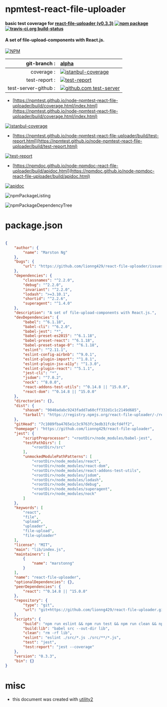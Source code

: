# npmtest-react-file-uploader

#### basic test coverage for  [react-file-uploader (v0.3.3)](https://github.com/lionng429/react-file-uploader)  [![npm package](https://img.shields.io/npm/v/npmtest-react-file-uploader.svg?style=flat-square)](https://www.npmjs.org/package/npmtest-react-file-uploader) [![travis-ci.org build-status](https://api.travis-ci.org/npmtest/node-npmtest-react-file-uploader.svg)](https://travis-ci.org/npmtest/node-npmtest-react-file-uploader)

#### A set of file-upload-components with React.js.

[![NPM](https://nodei.co/npm/react-file-uploader.png?downloads=true&downloadRank=true&stars=true)](https://www.npmjs.com/package/react-file-uploader)

| git-branch : | [alpha](https://github.com/npmtest/node-npmtest-react-file-uploader/tree/alpha)|
|--:|:--|
| coverage : | [![istanbul-coverage](https://npmtest.github.io/node-npmtest-react-file-uploader/build/coverage.badge.svg)](https://npmtest.github.io/node-npmtest-react-file-uploader/build/coverage.html/index.html)|
| test-report : | [![test-report](https://npmtest.github.io/node-npmtest-react-file-uploader/build/test-report.badge.svg)](https://npmtest.github.io/node-npmtest-react-file-uploader/build/test-report.html)|
| test-server-github : | [![github.com test-server](https://npmtest.github.io/node-npmtest-react-file-uploader/GitHub-Mark-32px.png)](https://npmtest.github.io/node-npmtest-react-file-uploader/build/app/index.html) | | build-artifacts : | [![build-artifacts](https://npmtest.github.io/node-npmtest-react-file-uploader/glyphicons_144_folder_open.png)](https://github.com/npmtest/node-npmtest-react-file-uploader/tree/gh-pages/build)|

- [https://npmtest.github.io/node-npmtest-react-file-uploader/build/coverage.html/index.html](https://npmtest.github.io/node-npmtest-react-file-uploader/build/coverage.html/index.html)

[![istanbul-coverage](https://npmtest.github.io/node-npmtest-react-file-uploader/build/screenCapture.buildCi.browser.%252Ftmp%252Fbuild%252Fcoverage.lib.html.png)](https://npmtest.github.io/node-npmtest-react-file-uploader/build/coverage.html/index.html)

- [https://npmtest.github.io/node-npmtest-react-file-uploader/build/test-report.html](https://npmtest.github.io/node-npmtest-react-file-uploader/build/test-report.html)

[![test-report](https://npmtest.github.io/node-npmtest-react-file-uploader/build/screenCapture.buildCi.browser.%252Ftmp%252Fbuild%252Ftest-report.html.png)](https://npmtest.github.io/node-npmtest-react-file-uploader/build/test-report.html)

- [https://npmdoc.github.io/node-npmdoc-react-file-uploader/build/apidoc.html](https://npmdoc.github.io/node-npmdoc-react-file-uploader/build/apidoc.html)

[![apidoc](https://npmdoc.github.io/node-npmdoc-react-file-uploader/build/screenCapture.buildCi.browser.%252Ftmp%252Fbuild%252Fapidoc.html.png)](https://npmdoc.github.io/node-npmdoc-react-file-uploader/build/apidoc.html)

![npmPackageListing](https://npmtest.github.io/node-npmtest-react-file-uploader/build/screenCapture.npmPackageListing.svg)

![npmPackageDependencyTree](https://npmtest.github.io/node-npmtest-react-file-uploader/build/screenCapture.npmPackageDependencyTree.svg)



# package.json

```json

{
    "author": {
        "name": "Marston Ng"
    },
    "bugs": {
        "url": "https://github.com/lionng429/react-file-uploader/issues"
    },
    "dependencies": {
        "classnames": "^2.2.0",
        "debug": "^2.2.0",
        "invariant": "^2.2.0",
        "lodash": ">=3.10.1",
        "shortid": "^2.2.6",
        "superagent": "^1.4.0"
    },
    "description": "A set of file-upload-components with React.js.",
    "devDependencies": {
        "babel": "^6.1.18",
        "babel-cli": "^6.2.0",
        "babel-jest": "*",
        "babel-preset-es2015": "^6.1.18",
        "babel-preset-react": "^6.1.18",
        "babel-preset-stage-0": "^6.1.18",
        "eslint": "^2.11.1",
        "eslint-config-airbnb": "^9.0.1",
        "eslint-plugin-import": "^1.8.1",
        "eslint-plugin-jsx-a11y": "^1.3.0",
        "eslint-plugin-react": "^5.1.1",
        "jest-cli": "*",
        "jsdom": "^7.0.2",
        "nock": "^8.0.0",
        "react-addons-test-utils": "^0.14.8 || ^15.0.0",
        "react-dom": "^0.14.8 || ^15.0.0"
    },
    "directories": {},
    "dist": {
        "shasum": "9040adabc9243fadd7a60cff332d1c1c2149d685",
        "tarball": "https://registry.npmjs.org/react-file-uploader/-/react-file-uploader-0.3.3.tgz"
    },
    "gitHead": "7c1089fba4765e1c3c9763fc3edb31fc8cfd4ff2",
    "homepage": "https://github.com/lionng429/react-file-uploader",
    "jest": {
        "scriptPreprocessor": "<rootDir>/node_modules/babel-jest",
        "testPathDirs": [
            "<rootDir>/src"
        ],
        "unmockedModulePathPatterns": [
            "<rootDir>/node_modules/react",
            "<rootDir>/node_modules/react-dom",
            "<rootDir>/node_modules/react-addons-test-utils",
            "<rootDir>/node_modules/jsdom",
            "<rootDir>/node_modules/lodash",
            "<rootDir>/node_modules/debug",
            "<rootDir>/node_modules/superagent",
            "<rootDir>/node_modules/nock"
        ]
    },
    "keywords": [
        "react",
        "file",
        "upload",
        "uploader",
        "file-upload",
        "file-uploader"
    ],
    "license": "MIT",
    "main": "lib/index.js",
    "maintainers": [
        {
            "name": "marstonng"
        }
    ],
    "name": "react-file-uploader",
    "optionalDependencies": {},
    "peerDependencies": {
        "react": "^0.14.8 || ^15.0.0"
    },
    "repository": {
        "type": "git",
        "url": "git+https://github.com/lionng429/react-file-uploader.git"
    },
    "scripts": {
        "build": "npm run eslint && npm run test && npm run clean && npm run build:lib",
        "build:lib": "babel src --out-dir lib",
        "clean": "rm -rf lib",
        "eslint": "eslint ./src/*.js ./src/**/*.js",
        "test": "jest",
        "test:report": "jest --coverage"
    },
    "version": "0.3.3",
    "bin": {}
}
```



# misc
- this document was created with [utility2](https://github.com/kaizhu256/node-utility2)
